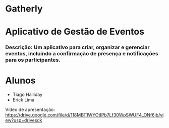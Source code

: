 # Gatherly

# Aplicativo de Gestão de Eventos

###  Descrição: Um aplicativo para criar, organizar e gerenciar eventos, incluindo a confirmação de presença e notificações para os participantes.
# Alunos
- Tiago Halliday
- Erick Lima

Vídeo de apresentação:
https://drive.google.com/file/d/118MBT1WYOtIPb7Lf30WpSWUF4_ONf6jb/view?usp=drivesdk
